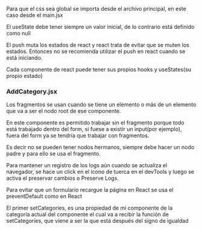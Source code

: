 Para que el css sea global se importa desde el archivo principal, en este caso desde el main.jsx

El useState debe tener siempre un valor inicial, de lo contrario está definido como null

El push muta los estados de react y react trata de evitar que se muten los estados. Entonces no se recomienda utilizar el push en react cuando se está iniciando.

Cada componente de react puede tener sus propios hooks y useStates(su propio estado)
<h3>AddCategory.jsx</h3>
Los fragmentos se usan cuando se tiene un elemento o más de un elemento que va a ser el nodo root de ese componente.

En este componente es permitido trabajar sin el fragmento porque todo está trabajado dentro del form, si fuese a existir un input(por ejemplo), fuera del form ya se tendría que trabajar con fragmentos.

Es decir no se pueden tener nodos hermanos, siempre debe hacer un nodo padre y para ello se usa el fragmento.


<Datos>
Para mantener un registro de los logs aún cuando se actualiza el navegador, se hace un click en el ícono de tuerca en el devTools y luego se activa el preservar cambios o Preserve Logs.

Para evitar que un formulario recargue la página en React se usa el preventDefault como en React

<GifExpertApp>

<AddCategory setCategories={setCategories} />

El primer setCategories, es una propiedad de mi componente de la categoría actual del componente <AddCategory /> el cual va a recibir la función de setCategories, que viene a ser la que está después del signo de igualdad
